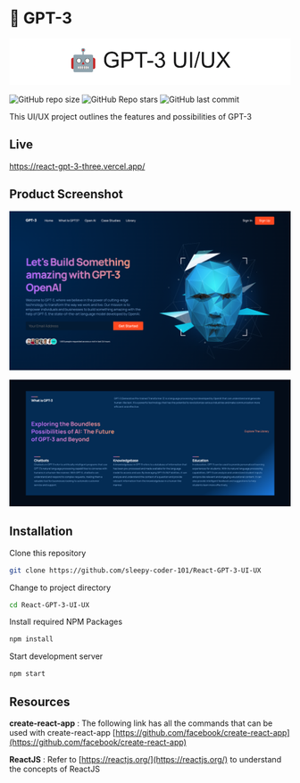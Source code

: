 # 🤖 GPT-3

<p align="center">
  <img src="/public/readme/gpt_image.png" />
</p>

![GitHub repo size](https://img.shields.io/github/repo-size/sleepy-coder-101/React-GPT-3-UI-UX?logo=Files&style=for-the-badge) ![GitHub Repo stars](https://img.shields.io/github/stars/sleepy-coder-101/React-GPT-3-UI-UX?logo=Apache%20Spark&style=for-the-badge) ![GitHub last commit](https://img.shields.io/github/last-commit/sleepy-coder-101/React-GPT-3-UI-UX?logo=GitHub&style=for-the-badge)

This UI/UX project outlines the features and possibilities of GPT-3

## Live

https://react-gpt-3-three.vercel.app/

## Product Screenshot

!["GPT3 Header"](/public/readme/hero_image.png "GPT3 Header")

!["GPT3 Description"](/public/readme/what_gpt3_image.png "GPT3 Description")

## Installation

Clone this repository

```bash
git clone https://github.com/sleepy-coder-101/React-GPT-3-UI-UX
```

Change to project directory

```bash
cd React-GPT-3-UI-UX
```

Install required NPM Packages

```bash
npm install
```

Start development server

```bash
npm start
```

## Resources

**create-react-app** : The following link has all the commands that can be used with create-react-app [https://github.com/facebook/create-react-app](https://github.com/facebook/create-react-app)

**ReactJS** : Refer to [https://reactjs.org/](https://reactjs.org/) to understand the concepts of ReactJS

